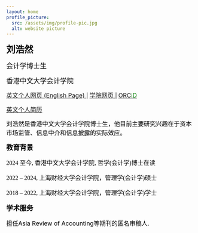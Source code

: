 ```yaml
---
layout: home
profile_picture:
  src: /assets/img/profile-pic.jpg
  alt: website picture
---
```



<p>
<b><font color="Black" size=5 class="aa">刘浩然</font></b>
</p>
<p>
<font color="Black" size=4 class="aa">会计学博士生</font>
</p>
<p>
<font color="Black" size=4 class="aa">香港中文大学会计学院</font>
</p>

<p>
<a href="https://sites.google.com/view/haoran-liu/home" target="_blank">
<font size=3>英文个人网页 (English Page) </font>
</a> | 
<a href="https://grad.bschool.cuhk.edu.hk/students/liu-haoran/" target="_blank"> <font size=3> 学院网页 </font> </a>| <a href="https://orcid.org/0009-0008-9794-0416" target="_blank"> <font size=3>ORC</font><font color="green" size=3>iD</font> </a>
<!-- <a href="https://papers.ssrn.com/" target="_blank">SSRN个人页面 </a></font> -->
</p>

<p>
<a href="https://drive.google.com/file/d/1cuOBRyM7XePEHMcM65--KdlDuo2BqTZ6/view" target="_blank"> <font size=3> 英文个人简历 </font> </a>
</p>

<p>
<font color="black" size=3> 刘浩然是香港中文大学会计学院博士生，他目前主要研究兴趣在于资本市场监管、信息中介和信息披露的实际效应。

<p>
<b><font color="black" size=4 class="aa">教育背景</font></b>
</p>
<p>
<font color="black" face="微软正黑" size=3>2024 至今, 香港中文大学会计学院, 哲学(会计学)博士在读 </font>
</p>
<p>
<font color="black" face="微软正黑" size=3>2022 – 2024,	上海财经大学会计学院，管理学(会计学)硕士 </font>
</p>
<p>
<font color="black" face="微软正黑" size=3>2018 – 2022, 上海财经大学会计学院，管理学(会计学)学士 </font>
</p>

<p>
<b><font color="black" size=4 class="aa">学术服务</font></b>
</p>
<p>
<font color="black" size=3>担任Asia Review of Accounting等期刊的匿名审稿人. </font>
</p>
